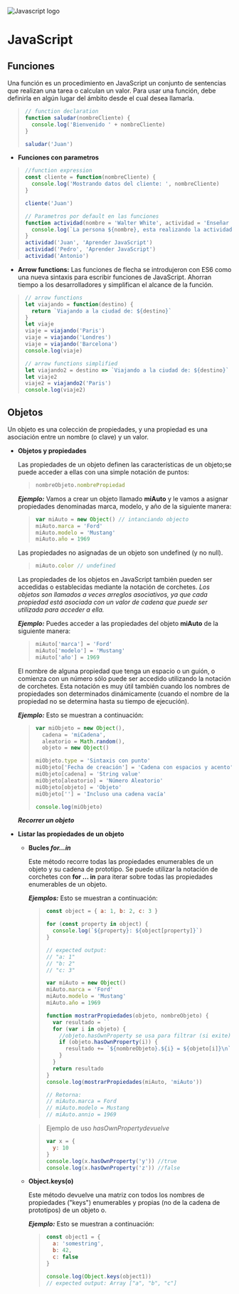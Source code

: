 ![Javascript logo](https://www.manuprieto.es/wp-content/uploads/2017/07/javascript-icon.png)

# JavaScript

## Funciones

Una función es un procedimiento en JavaScript un conjunto de sentencias que realizan una tarea o calculan un valor. Para usar una función, debe definirla en algún lugar del ámbito desde el cual desea llamarla.

> ```javascript
> // function declaration
> function saludar(nombreCliente) {
>   console.log('Bienvenido ' + nombreCliente)
> }
>
> saludar('Juan')
> ```

- **Funciones con parametros**

> ```javascript
> //function expression
> const cliente = function(nombreCliente) {
>   console.log('Mostrando datos del cliente: ', nombreCliente)
> }
>
> cliente('Juan')
>
> // Parametros por default en las funciones
> function actividad(nombre = 'Walter White', actividad = 'Enseñar Quimica') {
>   console.log(`La persona ${nombre}, esta realizando la actividad ${actividad}`)
> }
> actividad('Juan', 'Aprender JavaScript')
> actividad('Pedro', 'Aprender JavaScript')
> actividad('Antonio')
> ```

- **Arrow functions:** Las funciones de flecha se introdujeron con ES6 como una nueva sintaxis para escribir funciones de JavaScript. Ahorran tiempo a los desarrolladores y simplifican el alcance de la función.

> ```javascript
> // arrow functions
> let viajando = function(destino) {
>   return `Viajando a la ciudad de: ${destino}`
> }
> let viaje
> viaje = viajando('Paris')
> viaje = viajando('Londres')
> viaje = viajando('Barcelona')
> console.log(viaje)
>
> // arrow functions simplified
> let viajando2 = destino => `Viajando a la ciudad de: ${destino}`
> let viaje2
> viaje2 = viajando2('Paris')
> console.log(viaje2)
> ```

## Objetos

Un objeto es una colección de propiedades, y una propiedad es una asociación entre un nombre (o clave) y un valor.

- **Objetos y propiedades**

  Las propiedades de un objeto definen las características de un objeto;se puede acceder a ellas con una simple notación de puntos:

  > ```javascript
  > nombreObjeto.nombrePropiedad
  > ```

  **_Ejemplo:_** Vamos a crear un objeto llamado **miAuto** y le vamos a asignar propiedades denominadas marca, modelo, y año de la siguiente manera:

  > ```javascript
  > var miAuto = new Object() // intanciando objecto
  > miAuto.marca = 'Ford'
  > miAuto.modelo = 'Mustang'
  > miAuto.año = 1969
  > ```

  Las propiedades no asignadas de un objeto son undefined (y no null).

  > ```javascript
  > miAuto.color // undefined
  > ```

  Las propiedades de los objetos en JavaScript también pueden ser accedidas o establecidas mediante la notación de corchetes. _Los objetos son llamados a veces arreglos asociativos, ya que cada propiedad está asociada con un valor de cadena que puede ser utilizada para acceder a ella._

  **_Ejemplo:_** Puedes acceder a las propiedades del objeto **miAuto** de la siguiente manera:

  > ```javascript
  > miAuto['marca'] = 'Ford'
  > miAuto['modelo'] = 'Mustang'
  > miAuto['año'] = 1969
  > ```

  El nombre de alguna propiedad que tenga un espacio o un guión, o comienza con un número sólo puede ser accedido utilizando la notación de corchetes. Esta notación es muy útil también cuando los nombres de propiedades son determinados dinámicamente (cuando el nombre de la propiedad no se determina hasta su tiempo de ejecución).

  **_Ejemplo:_** Esto se muestran a continuación:

  > ```javascript
  > var miObjeto = new Object(),
  >   cadena = 'miCadena',
  >   aleatorio = Math.random(),
  >   objeto = new Object()
  >
  > miObjeto.type = 'Sintaxis con punto'
  > miObjeto['Fecha de creación'] = 'Cadena con espacios y acento'
  > miObjeto[cadena] = 'String value'
  > miObjeto[aleatorio] = 'Número Aleatorio'
  > miObjeto[objeto] = 'Objeto'
  > miObjeto[''] = 'Incluso una cadena vacía'
  >
  > console.log(miObjeto)
  > ```

  **_Recorrer un objeto_**

* **Listar las propiedades de un objeto**

  - **Bucles _for...in_**

    Este método recorre todas las propiedades enumerables de un objeto y su cadena de prototipo.
    Se puede utilizar la notación de corchetes con **for ... in** para iterar sobre todas las propiedades enumerables de un objeto.

    **_Ejemplos:_** Esto se muestran a continuación:

    > ```javascript
    > const object = { a: 1, b: 2, c: 3 }
    >
    > for (const property in object) {
    >   console.log(`${property}: ${object[property]}`)
    > }
    >
    > // expected output:
    > // "a: 1"
    > // "b: 2"
    > // "c: 3"
    >
    > var miAuto = new Object()
    > miAuto.marca = 'Ford'
    > miAuto.modelo = 'Mustang'
    > miAuto.año = 1969
    >
    > function mostrarPropiedades(objeto, nombreObjeto) {
    >   var resultado = ``
    >   for (var i in objeto) {
    >     //objeto.hasOwnProperty se usa para filtrar (si exite) las propiedades  del objeto, return (true o false)
    >     if (objeto.hasOwnProperty(i)) {
    >       resultado += `${nombreObjeto}.${i} = ${objeto[i]}\n`
    >     }
    >   }
    >   return resultado
    > }
    > console.log(mostrarPropiedades(miAuto, 'miAuto'))
    >
    > // Retorna:
    > // miAuto.marca = Ford
    > // miAuto.modelo = Mustang
    > // miAuto.annio = 1969
    > ```

    > Ejemplo de uso _hasOwnPropertydevuelve_
    >
    > ```javascript
    > var x = {
    >   y: 10
    > }
    > console.log(x.hasOwnProperty('y')) //true
    > console.log(x.hasOwnProperty('z')) //false
    > ```

  - **Object.keys(o)**

    Este método devuelve una matriz con todos los nombres de propiedades ("keys") enumerables y propias (no de la cadena de prototipos) de un objeto o.

    **_Ejemplo:_** Esto se muestran a continuación:

    > ```javascript
    > const object1 = {
    >   a: 'somestring',
    >   b: 42,
    >   c: false
    > }
    >
    > console.log(Object.keys(object1))
    > // expected output: Array ["a", "b", "c"]
    > ```
